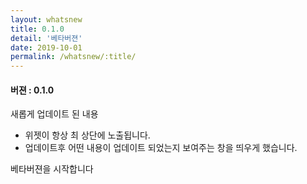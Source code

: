 ```yaml
---
layout: whatsnew
title: 0.1.0
detail: '베타버젼'
date: 2019-10-01
permalink: /whatsnew/:title/
---
```

<h4>버젼 : 0.1.0</h4>

새롭게 업데이트 된 내용
- 위젯이 항상 최 상단에 노출됩니다.
- 업데이트후 어떤 내용이 업데이트 되었는지 보여주는 창을 띄우게 했습니다.

베타버젼을 시작합니다
